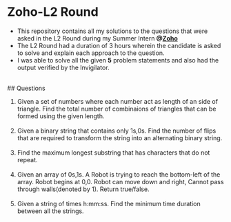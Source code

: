 # Zoho-L2 Round
<ul>
<li>This repository contains all my solutions to the questions that were asked in the L2 Round during my Summer Intern <b>@<a href="www.zoho.com">Zoho</a></b></li>
<li>The L2 Round had a duration of 3 hours wherein the candidate is asked to solve and explain each approach to the question.</li>
<li>I was able to solve all the given <b>5</b> problem statements and also had the output verified by the Invigilator.</li>
</ul>
<br>
## Questions
<ol>
<li>Given a set of numbers where each number act as length of an side of triangle. Find the total number of combinaions of triangles that can be formed using the given length.</li><br>
<li>Given a binary string that contains only 1s,0s. Find the number of flips that are required to transform the string into an alternating binary string.</li><br>
<li>Find the maximum longest substring that has characters that do not repeat.</li><br>
<li>Given an array of 0s,1s. A Robot is trying to reach the bottom-left of the array. Robot begins at 0,0. Robot can move down and right, Cannot pass through walls(denoted by 1). Return true/false.</li><br>
<li>Given a string of times h:mm:ss. Find the minimum time duration between all the strings.</li>
</ol>
